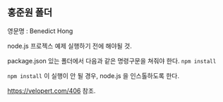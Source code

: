 ## 홍준원 폴더
영문명 : Benedict Hong

node.js 프로젝스 예제 실행하기 전에 해야될 것.

package.json 있는 폴더에서 다음과 같은 명령구문을 쳐줘야 한다.
`npm install`

`npm install` 이 실행이 안 될 경우, node.js 을 인스톨하도록 한다.

https://velopert.com/406 참조.